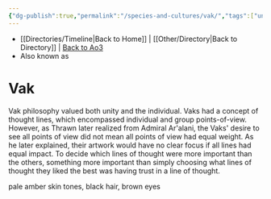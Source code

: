 ```yaml
---
{"dg-publish":true,"permalink":"/species-and-cultures/vak/","tags":["unfinished","cultures"]}
---
```


- [[Directories/Timeline\|Back to Home]] | [[Other/Directory\|Back to Directory]] | [Back to Ao3](https://archiveofourown.org/works/19334440/chapters/45992584)
- Also known as

# Vak

Vak philosophy valued both unity and the individual. Vaks had a concept of thought lines, which encompassed individual and group points-of-view. However, as Thrawn later realized from Admiral Ar'alani, the Vaks' desire to see all points of view did not mean all points of view had equal weight. As he later explained, their artwork would have no clear focus if all lines had equal impact. To decide which lines of thought were more important than the others, something more important than simply choosing what lines of thought they liked the best was having trust in a line of thought. 

pale amber skin tones, black hair, brown eyes
